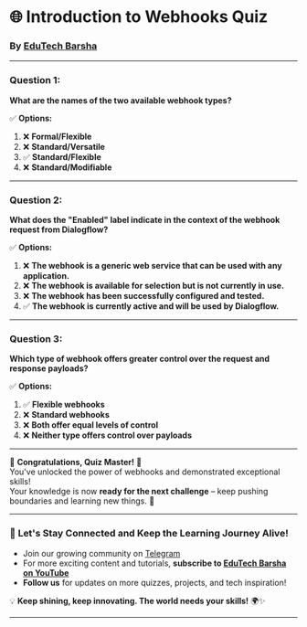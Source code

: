 # 🌐 **Introduction to Webhooks Quiz**  
### By [EduTech Barsha](https://www.youtube.com/@edutechbarsha)  

---

### **Question 1:**  
**What are the names of the two available webhook types?**  

✅ **Options:**  
1. ❌ **Formal/Flexible**  
2. ❌ **Standard/Versatile**  
3. ✅ **Standard/Flexible**  
4. ❌ **Standard/Modifiable**  

---

### **Question 2:**  
**What does the "Enabled" label indicate in the context of the webhook request from Dialogflow?**  

✅ **Options:**  
1. ❌ **The webhook is a generic web service that can be used with any application.**  
2. ❌ **The webhook is available for selection but is not currently in use.**  
3. ❌ **The webhook has been successfully configured and tested.**  
4. ✅ **The webhook is currently active and will be used by Dialogflow.**  

---

### **Question 3:**  
**Which type of webhook offers greater control over the request and response payloads?**  

✅ **Options:**  
1. ✅ **Flexible webhooks**  
2. ❌ **Standard webhooks**  
3. ❌ **Both offer equal levels of control**  
4. ❌ **Neither type offers control over payloads**  

---

🎉 **Congratulations, Quiz Master!** 🎉  
You've unlocked the power of webhooks and demonstrated exceptional skills!  
Your knowledge is now **ready for the next challenge** – keep pushing boundaries and learning new things. 🚀  

---

### 🌟 **Let's Stay Connected and Keep the Learning Journey Alive!**  
- Join our growing community on [Telegram](https://t.me/edutechbarsha)  
- For more exciting content and tutorials, **subscribe to [EduTech Barsha on YouTube](https://www.youtube.com/@edutechbarsha)**  
- **Follow us** for updates on more quizzes, projects, and tech inspiration!  

💡 **Keep shining, keep innovating. The world needs your skills!** 🌍✨

---
